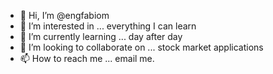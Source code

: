 - 👋 Hi, I’m @engfabiom
- 👀 I’m interested in ... everything I can learn
- 🌱 I’m currently learning ... day after day
- 💞️ I’m looking to collaborate on ... stock market applications
- 📫 How to reach me ... email me.

<!---
engfabiom/engfabiom is a ✨ special ✨ repository because its `README.md` (this file) appears on your GitHub profile.
You can click the Preview link to take a look at your changes.
--->
